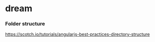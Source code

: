 # dream

### Folder structure
https://scotch.io/tutorials/angularjs-best-practices-directory-structure
